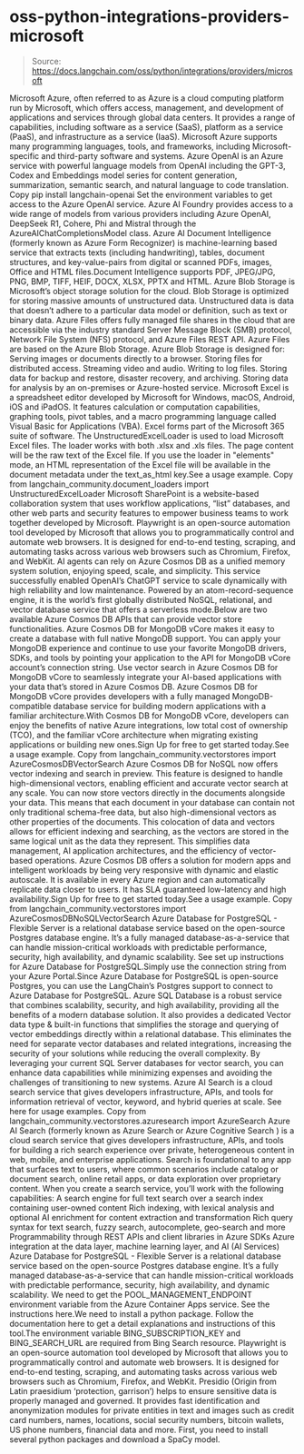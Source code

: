 # oss-python-integrations-providers-microsoft

> Source: https://docs.langchain.com/oss/python/integrations/providers/microsoft

Microsoft Azure, often referred to as Azure is a cloud computing platform run by Microsoft, which offers access, management, and development of applications and services through global data centers. It provides a range of capabilities, including software as a service (SaaS), platform as a service (PaaS), and infrastructure as a service (IaaS). Microsoft Azure supports many programming languages, tools, and frameworks, including Microsoft-specific and third-party software and systems.
Azure OpenAI is an Azure service with powerful language models from OpenAI including the GPT-3, Codex and Embeddings model series for content generation, summarization, semantic search, and natural language to code translation.
Copy
pip install langchain-openai
Set the environment variables to get access to the Azure OpenAI service.
Azure AI Foundry provides access to a wide range of models from various providers including Azure OpenAI, DeepSeek R1, Cohere, Phi and Mistral through the AzureAIChatCompletionsModel class.
Azure AI Document Intelligence (formerly known
as Azure Form Recognizer) is machine-learning
based service that extracts texts (including handwriting), tables, document structures,
and key-value-pairs
from digital or scanned PDFs, images, Office and HTML files.Document Intelligence supports PDF, JPEG/JPG, PNG, BMP, TIFF, HEIF, DOCX, XLSX, PPTX and HTML.
Azure Blob Storage is Microsoft’s object storage solution for the cloud. Blob Storage is optimized for storing massive amounts of unstructured data. Unstructured data is data that doesn’t adhere to a particular data model or definition, such as text or binary data.
Azure Files offers fully managed
file shares in the cloud that are accessible via the industry standard Server Message Block (SMB) protocol,
Network File System (NFS) protocol, and Azure Files REST API. Azure Files are based on the Azure Blob Storage.
Azure Blob Storage is designed for:
Serving images or documents directly to a browser.
Storing files for distributed access.
Streaming video and audio.
Writing to log files.
Storing data for backup and restore, disaster recovery, and archiving.
Storing data for analysis by an on-premises or Azure-hosted service.
Microsoft Excel is a spreadsheet editor developed by
Microsoft for Windows, macOS, Android, iOS and iPadOS.
It features calculation or computation capabilities, graphing tools, pivot tables, and a macro programming
language called Visual Basic for Applications (VBA). Excel forms part of the Microsoft 365 suite of software.
The UnstructuredExcelLoader is used to load Microsoft Excel files. The loader works with both .xlsx and .xls files.
The page content will be the raw text of the Excel file. If you use the loader in "elements" mode, an HTML
representation of the Excel file will be available in the document metadata under the text_as_html key.See a usage example.
Copy
from langchain_community.document_loaders import UnstructuredExcelLoader
Microsoft SharePoint is a website-based collaboration system
that uses workflow applications, “list” databases, and other web parts and security features to
empower business teams to work together developed by Microsoft.
Playwright is an open-source automation tool
developed by Microsoft that allows you to programmatically control and automate
web browsers. It is designed for end-to-end testing, scraping, and automating
tasks across various web browsers such as Chromium, Firefox, and WebKit.
AI agents can rely on Azure Cosmos DB as a unified memory system solution, enjoying speed, scale, and simplicity. This service successfully enabled OpenAI’s ChatGPT service to scale dynamically with high reliability and low maintenance. Powered by an atom-record-sequence engine, it is the world’s first globally distributed NoSQL, relational, and vector database service that offers a serverless mode.Below are two available Azure Cosmos DB APIs that can provide vector store functionalities.
Azure Cosmos DB for MongoDB vCore makes it easy to create a database with full native MongoDB support.
You can apply your MongoDB experience and continue to use your favorite MongoDB drivers, SDKs, and tools by pointing your application to the API for MongoDB vCore account’s connection string.
Use vector search in Azure Cosmos DB for MongoDB vCore to seamlessly integrate your AI-based applications with your data that’s stored in Azure Cosmos DB.
Azure Cosmos DB for MongoDB vCore provides developers with a fully managed MongoDB-compatible database service for building modern applications with a familiar architecture.With Cosmos DB for MongoDB vCore, developers can enjoy the benefits of native Azure integrations, low total cost of ownership (TCO), and the familiar vCore architecture when migrating existing applications or building new ones.Sign Up for free to get started today.See a usage example.
Copy
from langchain_community.vectorstores import AzureCosmosDBVectorSearch
Azure Cosmos DB for NoSQL now offers vector indexing and search in preview.
This feature is designed to handle high-dimensional vectors, enabling efficient and accurate vector search at any scale. You can now store vectors
directly in the documents alongside your data. This means that each document in your database can contain not only traditional schema-free data,
but also high-dimensional vectors as other properties of the documents. This colocation of data and vectors allows for efficient indexing and searching,
as the vectors are stored in the same logical unit as the data they represent. This simplifies data management, AI application architectures, and the
efficiency of vector-based operations.
Azure Cosmos DB offers a solution for modern apps and intelligent workloads by being very responsive with dynamic and elastic autoscale. It is available
in every Azure region and can automatically replicate data closer to users. It has SLA guaranteed low-latency and high availability.Sign Up for free to get started today.See a usage example.
Copy
from langchain_community.vectorstores import AzureCosmosDBNoSQLVectorSearch
Azure Database for PostgreSQL - Flexible Server is a relational database service based on the open-source Postgres database engine. It’s a fully managed database-as-a-service that can handle mission-critical workloads with predictable performance, security, high availability, and dynamic scalability.
See set up instructions for Azure Database for PostgreSQL.Simply use the connection string from your Azure Portal.Since Azure Database for PostgreSQL is open-source Postgres, you can use the LangChain’s Postgres support to connect to Azure Database for PostgreSQL.
Azure SQL Database is a robust service that combines scalability, security, and high availability, providing all the benefits of a modern database solution. It also provides a dedicated Vector data type & built-in functions that simplifies the storage and querying of vector embeddings directly within a relational database. This eliminates the need for separate vector databases and related integrations, increasing the security of your solutions while reducing the overall complexity.
By leveraging your current SQL Server databases for vector search, you can enhance data capabilities while minimizing expenses and avoiding the challenges of transitioning to new systems.
Azure AI Search is a cloud search service
that gives developers infrastructure, APIs, and tools for information retrieval of vector, keyword, and hybrid
queries at scale. See here for usage examples.
Copy
from langchain_community.vectorstores.azuresearch import AzureSearch
Azure AI Search (formerly known as Azure Search or Azure Cognitive Search ) is a cloud search service that gives developers infrastructure, APIs, and tools for building a rich search experience over private, heterogeneous content in web, mobile, and enterprise applications.
Search is foundational to any app that surfaces text to users, where common scenarios include catalog or document search, online retail apps, or data exploration over proprietary content. When you create a search service, you’ll work with the following capabilities:
A search engine for full text search over a search index containing user-owned content
Rich indexing, with lexical analysis and optional AI enrichment for content extraction and transformation
Rich query syntax for text search, fuzzy search, autocomplete, geo-search and more
Programmability through REST APIs and client libraries in Azure SDKs
Azure integration at the data layer, machine learning layer, and AI (AI Services)
Azure Database for PostgreSQL - Flexible Server is a relational database service based on the open-source Postgres database engine. It’s a fully managed database-as-a-service that can handle mission-critical workloads with predictable performance, security, high availability, and dynamic scalability.
We need to get the POOL_MANAGEMENT_ENDPOINT environment variable from the Azure Container Apps service.
See the instructions here.We need to install a python package.
Follow the documentation here to get a detail explanations and instructions of this tool.The environment variable BING_SUBSCRIPTION_KEY and BING_SEARCH_URL are required from Bing Search resource.
Playwright is an open-source automation tool
developed by Microsoft that allows you to programmatically control and automate
web browsers. It is designed for end-to-end testing, scraping, and automating
tasks across various web browsers such as Chromium, Firefox, and WebKit.
Presidio (Origin from Latin praesidium ‘protection, garrison’)
helps to ensure sensitive data is properly managed and governed. It provides fast identification and
anonymization modules for private entities in text and images such as credit card numbers, names,
locations, social security numbers, bitcoin wallets, US phone numbers, financial data and more.
First, you need to install several python packages and download a SpaCy model.